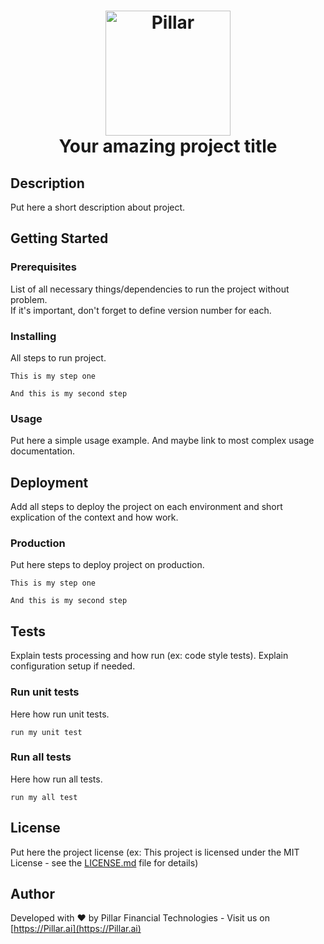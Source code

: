 <h1 align="center">
  <a title="Building financial tools for Canada's entrepreneurs" href="https://pillar.financial">
    <img alt="Pillar" width="200px" src="https://avatars.githubusercontent.com/u/86977965?s=200&v=4" />
    <br/>
  </a>
  Your amazing project title
</h1>

## Description

Put here a short description about project.

## Getting Started

### Prerequisites

List of all necessary things/dependencies to run the project without problem.  
If it's important, don't forget to define version number for each.

### Installing

All steps to run project.

```
This is my step one
```

```
And this is my second step
```

### Usage

Put here a simple usage example.
And maybe link to most complex usage documentation.

## Deployment

Add all steps to deploy the project on each environment and short explication of the context and how work.

### Production

Put here steps to deploy project on production.

```
This is my step one
```

```
And this is my second step
```

## Tests

Explain tests processing and how run (ex: code style tests).
Explain configuration setup if needed.

### Run unit tests

Here how run unit tests.

```
run my unit test
```

### Run all tests

Here how run all tests.

```
run my all test
```

## License

Put here the project license (ex: This project is licensed under the MIT License - see the [LICENSE.md](LICENSE.md) file for details)

## Author

Developed with :heart: by Pillar Financial Technologies - Visit us on [https://Pillar.ai](https://Pillar.ai)
